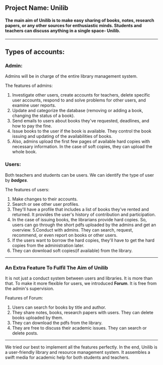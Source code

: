 Project Name: Unilib
---------
#### The main aim of Unilib is to make easy sharing of books, notes, research papers, or any other sources for enthusiastic minds. Students and teachers can discuss anything in a single space- Unilib.
----------
## Types of accounts:
### Admin:

Admins will be in charge of the entire library management system. 

The features of admins:
1. Investigate other users, create accounts for teachers, delete specific user accounts, respond to and solve problems for other users, and examine user reports.
2. Update and categorize the database (removing or adding a book, changing the status of a book).
3. Send emails to users about books they've requested, deadlines, and how to pay the fine. 
4. Issue books to the user if the book is available. They control the book issuing and updating of the availabilities of books.
5. Also, admins upload the first few pages of available hard copies with necessary information. In the case of soft copies, they can upload the whole book. 

### Users:  

Both teachers and students can be users. We can identify the type of user by **_badges_**. 

The features of users:
1. Make changes to their accounts. 
2. Search or see other user profiles.
3. They'll have a profile that includes a list of books they've rented and returned. It provides the user's history of contribution and participation.
4. In the case of issuing books, the librarians provide hard copies. So, users can go through the short pdfs uploaded by the admins and get an overview. 
5.Conduct with admins. They can search, request, recommend, or even report on books or other users. 
6. If the users want to borrow the hard copies, they'll have to get the hard copies from the administration later.
7. They can download soft copies(if available) from the library.
----------
### An Extra Feature To Fulfil The Aim of Unilib

It is not just a conduct system between users and libraries. It is more than that. To make it more flexible for users, we introduced **Forum**. It is free from the admin's supervision. 

Features of Forum:
1. Users can search for books by title and author. 
2. They share notes, books, research papers with users. They can delete books uploaded by them.
3. They can download the pdfs from the library.
4. They are free to discuss their academic issues. They can search or delete posts.
----------
We tried our best to implement all the features perfectly. In the end, Unilib is a user-friendly library and resource management system. It assembles a swift media for academic help for both students and teachers.

